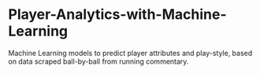 # Player-Analytics-with-Machine-Learning
Machine Learning models to predict player attributes and play-style, based on data scraped ball-by-ball from running commentary.
